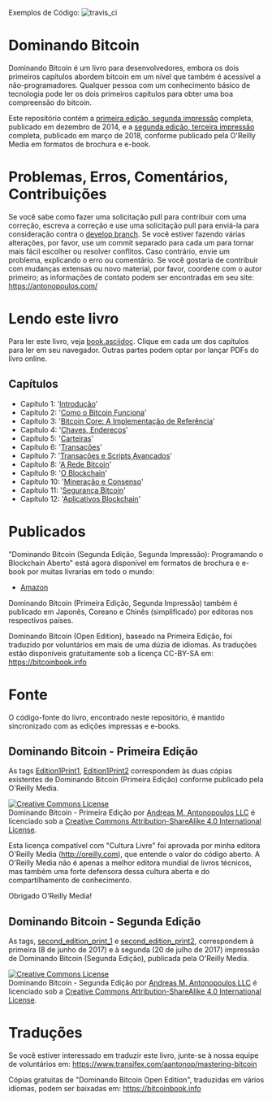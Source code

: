 Exemplos de Código: ![travis_ci](https://travis-ci.org/bitcoinbook/bitcoinbook.svg?branch=develop)

# Dominando Bitcoin

Dominando Bitcoin é um livro para desenvolvedores, embora os dois primeiros capítulos abordem bitcoin em um nível que também é acessível a não-programadores. Qualquer pessoa com um conhecimento básico de tecnologia pode ler os dois primeiros capítulos para obter uma boa compreensão do bitcoin.

Este repositório contém a [primeira edição, segunda impressão](https://github.com/bitcoinbook/bitcoinbook/releases/tag/Edition1Print2) completa, publicado em dezembro de 2014, e a [segunda edição, terceira impressão](https://github.com/bitcoinbook/bitcoinbook/releases/tag/second_edition_print3_rc1) completa, publicado em março de 2018, conforme publicado pela O'Reilly Media em formatos de brochura e e-book.

# Problemas, Erros, Comentários, Contribuições

Se você sabe como fazer uma solicitação pull para contribuir com uma correção, escreva a correção e use uma solicitação pull para enviá-la para consideração contra o [develop branch](https://github.com/bitcoinbook/bitcoinbook/tree/develop). Se você estiver fazendo várias alterações, por favor, use um commit separado para cada um para tornar mais fácil escolher ou resolver conflitos. Caso contrário, envie um problema, explicando o erro ou comentário. Se você gostaria de contribuir com mudanças extensas ou novo material, por favor, coordene com o autor primeiro; as informações de contato podem ser encontradas em seu site: https://antonopoulos.com/

# Lendo este livro

Para ler este livro, veja [book.asciidoc](https://github.com/qilbit/bitcoinbook/blob/pt-BR/book.asciidoc). Clique em cada um dos capítulos para ler em seu navegador. Outras partes podem optar por lançar PDFs do livro online.

## Capítulos

+ Capítulo 1: '[Introdução](https://github.com/qilbit/bitcoinbook/blob/pt-BR/ch01.asciidoc)'
+ Capítulo 2: '[Como o Bitcoin Funciona](https://github.com/qilbit/bitcoinbook/blob/pt-BR/ch02.asciidoc)'
+ Capítulo 3: '[Bitcoin Core: A Implementação de Referência](https://github.com/qilbit/bitcoinbook/blob/pt-BR/ch03.asciidoc)'
+ Capítulo 4: '[Chaves, Endereços](https://github.com/qilbit/bitcoinbook/blob/pt-BR/ch04.asciidoc)'
+ Capítulo 5: '[Carteiras](https://github.com/qilbit/bitcoinbook/blob/pt-BR/ch05.asciidoc)'
+ Capítulo 6: '[Transações](https://github.com/qilbit/bitcoinbook/blob/pt-BR/ch06.asciidoc)'
+ Capítulo 7: '[Transações e Scripts Avançados](https://github.com/qilbit/bitcoinbook/blob/pt-BR/ch07.asciidoc)'
+ Capítulo 8: '[A Rede Bitcoin](https://github.com/qilbit/bitcoinbook/blob/pt-BR/ch08.asciidoc)'
+ Capítulo 9: '[O Blockchain](https://github.com/qilbit/bitcoinbook/blob/pt-BR/ch09.asciidoc)'
+ Capítulo 10: '[Mineração e Consenso](https://github.com/qilbit/bitcoinbook/blob/pt-BR/ch10.asciidoc)'
+ Capítulo 11: '[Segurança Bitcoin](https://github.com/qilbit/bitcoinbook/blob/pt-BR/ch11.asciidoc)'
+ Capítulo 12: '[Aplicativos Blockchain](https://github.com/qilbit/bitcoinbook/blob/pt-BR/ch12.asciidoc)'

# Publicados

"Dominando Bitcoin (Segunda Edição, Segunda Impressão): Programando o Blockchain Aberto" está agora disponível em formatos de brochura e e-book por muitas livrarias em todo o mundo:

* [Amazon](https://www.amazon.com/Mastering-Bitcoin-Programming-Open-Blockchain/dp/1491954388)

Dominando Bitcoin (Primeira Edição, Segunda Impressão) também é publicado em Japonês, Coreano e Chinês (simplificado) por editoras nos respectivos países.

Dominando Bitcoin (Open Edition), baseado na Primeira Edição, foi traduzido por voluntários em mais de uma dúzia de idiomas. As traduções estão disponíveis gratuitamente sob a licença CC-BY-SA em: https://bitcoinbook.info

# Fonte

O código-fonte do livro, encontrado neste repositório, é mantido sincronizado com as edições impressas e e-books.

## Dominando Bitcoin - Primeira Edição

As tags [Edition1Print1](https://github.com/bitcoinbook/bitcoinbook/releases/tag/Edition1Print1), [Edition1Print2](https://github.com/bitcoinbook/bitcoinbook/releases/tag/Edition1Print2) correspondem às duas cópias existentes de Dominando Bitcoin (Primeira Edição) conforme publicado pela O'Reilly Media.

<a rel="license" href="http://creativecommons.org/licenses/by-sa/4.0/"><img alt="Creative Commons License" style="border-width:0" src="https://i.creativecommons.org/l/by-sa/4.0/88x31.png" /></a><br /><span xmlns:dct="http://purl.org/dc/terms/" href="http://purl.org/dc/dcmitype/Text" property="dct:title" rel="dct:type">Dominando Bitcoin - Primeira Edição</span> por <a xmlns:cc="http://creativecommons.org/ns#" href="https://antonopoulos.com/" property="cc:attributionName" rel="cc:attributionURL">Andreas M. Antonopoulos LLC</a> é licenciado sob a <a rel="license" href="http://creativecommons.org/licenses/by-sa/4.0/">Creative Commons Attribution-ShareAlike 4.0 International License</a>.

Esta licença compatível com "Cultura Livre" foi aprovada por minha editora O'Reilly Media (http://oreilly.com), que entende o valor do código aberto. A O'Reilly Media não é apenas a melhor editora mundial de livros técnicos, mas também uma forte defensora dessa cultura aberta e do compartilhamento de conhecimento.

Obrigado O'Reilly Media!

## Dominando Bitcoin - Segunda Edição

As tags, [second_edition_print_1](https://github.com/bitcoinbook/bitcoinbook/releases/tag/second_edition_print_1) e  [second_edition_print2](https://github.com/bitcoinbook/bitcoinbook/releases/tag/second_edition_print2), correspondem à primeira (8 de junho de 2017) e à segunda (20 de julho de 2017) impressão de Dominando Bitcoin (Segunda Edição), publicada pela O'Reilly Media.

<a rel="license" href="http://creativecommons.org/licenses/by-sa/4.0/"><img alt="Creative Commons License" style="border-width:0" src="https://i.creativecommons.org/l/by-sa/4.0/88x31.png" /></a><br /><span xmlns:dct="http://purl.org/dc/terms/" href="http://purl.org/dc/dcmitype/Text" property="dct:title" rel="dct:type">Dominando Bitcoin - Segunda Edição</span> por <a xmlns:cc="http://creativecommons.org/ns#" href="https://antonopoulos.com/" property="cc:attributionName" rel="cc:attributionURL">Andreas M. Antonopoulos LLC</a> é licenciado sob a <a rel="license" href="http://creativecommons.org/licenses/by-sa/4.0/">Creative Commons Attribution-ShareAlike 4.0 International License</a>.

# Traduções

Se você estiver interessado em traduzir este livro, junte-se à nossa equipe de voluntários em: https://www.transifex.com/aantonop/mastering-bitcoin

Cópias gratuitas de "Dominando Bitcoin Open Edition", traduzidas em vários idiomas, podem ser baixadas em: https://bitcoinbook.info
